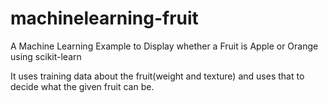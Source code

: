 # machinelearning-fruit
A Machine Learning Example to Display whether a Fruit is Apple or Orange using scikit-learn

It uses training data about the fruit(weight and texture) and uses that to decide what the given fruit can be.
